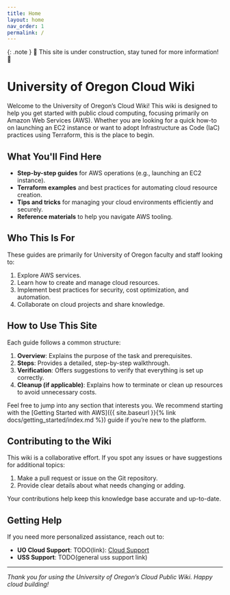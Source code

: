 ```yaml
---
title: Home
layout: home
nav_order: 1
permalink: /
---
```


{: .note }
🚧 This site is under construction, stay tuned for more information! 🚧

# University of Oregon Cloud Wiki

Welcome to the University of Oregon’s Cloud Wiki! This wiki is designed to help you get started with public cloud computing, focusing primarily on Amazon Web Services (AWS). Whether you are looking for a quick how-to on launching an EC2 instance or want to adopt Infrastructure as Code (IaC) practices using Terraform, this is the place to begin.

## What You'll Find Here

- **Step-by-step guides** for AWS operations (e.g., launching an EC2 instance).
- **Terraform examples** and best practices for automating cloud resource creation.
- **Tips and tricks** for managing your cloud environments efficiently and securely.
- **Reference materials** to help you navigate AWS tooling.

## Who This Is For

These guides are primarily for University of Oregon faculty and staff looking to:

1. Explore AWS services.
2. Learn how to create and manage cloud resources.
3. Implement best practices for security, cost optimization, and automation.
4. Collaborate on cloud projects and share knowledge.

## How to Use This Site

Each guide follows a common structure:

1. **Overview**: Explains the purpose of the task and prerequisites.
2. **Steps**: Provides a detailed, step-by-step walkthrough.
3. **Verification**: Offers suggestions to verify that everything is set up correctly.
4. **Cleanup (if applicable)**: Explains how to terminate or clean up resources to avoid unnecessary costs.

Feel free to jump into any section that interests you. We recommend starting with the [Getting Started with AWS]({{ site.baseurl }}{% link docs/getting_started/index.md %}) guide if you’re new to the platform.

## Contributing to the Wiki

This wiki is a collaborative effort. If you spot any issues or have suggestions for additional topics:

1. Make a pull request or issue on the Git repository.
2. Provide clear details about what needs changing or adding.

Your contributions help keep this knowledge base accurate and up-to-date.

## Getting Help

If you need more personalized assistance, reach out to:

- **UO Cloud Support**: TODO(link): [Cloud Support](https://service.uoregon.edu/cloud-support)
- **USS Support**: TODO(general uss support link) [](!todo)

---

_Thank you for using the University of Oregon’s Cloud Public Wiki. Happy cloud building!_
